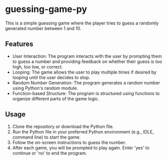 # guessing-game-py
This is a simple guessing game where the player tries to guess a randomly generated number between 1 and 10.

## Features
- User Interaction: The program interacts with the user by prompting them to guess a number and providing feedback on whether their guess is too high, too low, or correct.
- Looping: The game allows the user to play multiple times if desired by looping until the user decides to stop.
- Random Number Generation: The program generates a random number using Python's random module.
- Function-based Structure: The program is structured using functions to organize different parts of the game logic.

## Usage
1. Clone the repository or download the Python file.
2. Run the Python file in your preferred Python environment (e.g., IDLE, command line) to start the game.
3. Follow the on-screen instructions to guess the number.
4. After each game, you will be prompted to play again. Enter 'yes' to continue or 'no' to end the program.
